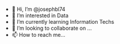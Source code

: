 - 👋 Hi, I’m @josephbl74
- 👀 I’m interested in Data
- 🌱 I’m currently learning Information Techs
- 💞️ I’m looking to collaborate on ...
- 📫 How to reach me...

<!---
josephbl74/josephbl74 is a ✨ special ✨ repository because its `README.md` (this file) appears on your GitHub profile.
You can click the Preview link to take a look at your changes.
--->
